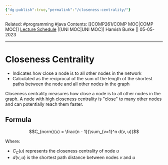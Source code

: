 ```yaml
---
{"dg-publish":true,"permalink":"/closeness-centrality/"}
---
```


Related: #programming #java 
Contents: [[COMP261/COMP MOC\|COMP MOC]]
[Lecture Schedule](https://ecs.wgtn.ac.nz/Courses/COMP261_2023T1/LectureSchedule)
[[UNI MOC\|UNI MOC]]
Hamish Burke || 05-05-2023
***

# Closeness Centrality

- Indicates how close a node is to all other nodes in the network
- Calculated as the reciprocal of the sum of the length of the shortest paths between the node and all other nodes in the graph

Closeness centrality measures how close a node is to all other nodes in the graph. A node with high closeness centrality is "close" to many other nodes and can potentially reach them faster.

## Formula

$$C_{norm}(u) = \frac{n - 1}{\sum_{v=1}^n d(v, u)}$$

Where:
- $C_C(u)$ represents the closeness centrality of node $u$
- $d(v, u)$ is the shortest path distance between nodes $v$ and $u$